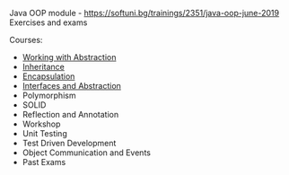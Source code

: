 
Java OOP module - https://softuni.bg/trainings/2351/java-oop-june-2019<br/>
Exercises and exams

Courses:
- [Working with Abstraction](https://github.com/HristoNakov13/SoftUni-Java-OOP/tree/master/WorkingWithAbstraction)<br/>
- [Inheritance](https://github.com/HristoNakov13/SoftUni-Java-OOP/tree/master/Inheritance)<br/>
- [Encapsulation](https://github.com/HristoNakov13/SoftUni-Java-OOP/tree/master/Encapsulation)<br/>
- [Interfaces and Abstraction](https://github.com/HristoNakov13/SoftUni-Java-OOP/tree/master/InterfacesAndAbstraction)<br/>
- Polymorphism<br/>
- SOLID<br/>
- Reflection and Annotation<br/>
- Workshop<br/>
- Unit Testing<br/>
- Test Driven Development<br/>
- Object Communication and Events<br/>
- Past Exams

